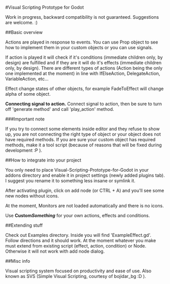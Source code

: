 #Visual Scripting Prototype for Godot

Work in progress, backward compatibility is not guaranteed. Suggestions are welcome. :)

##Basic overview

Actions are played in response to events. You can use Prop object to see how to implement them in your custom objects or you can use signals.

If action is played it will check if it's conditions (immediate children only, by design) are fulfilled and if they are it will do it's effects (immediate children only, by design). There are different types of actions (Action being the only one implemented at the moment) in line with IfElseAction, DelegateAction, VariableAction, etc...

Effect change states of other objects, for example FadeToEffect will change alpha of some object.

<b>Connecting signal to action.</b> Connect signal to action, then be sure to turn off 'generate method' and call 'play_action' method.

###Important note

If you try to connect some elements inside editor and they refuse to show up, you are not connecting the right type of object or your object does not have required methods. If you are sure your custom object has required methods, make it a tool script (because of reasons that will be fixed during development :P ). 

##How to integrate into your project

You only need to place Visual-Scripting-Prototype-for-Godot in your addons directory and enable it in project settings (newly added plugins tab). I suggest you rename it to something less insane or symlink it. 

After activating plugin, click on add node (or CTRL + A) and you'll see some new nodes without icons.

At the moment, Monitors are not loaded automatically and there is no icons. 

Use <b>Custom<i>Something</i></b> for your own actions, effects and conditions.

##Extending stuff

Check out Examples directory. Inside you will find 'ExampleEffect.gd'. Follow directions and it should work.
At the moment whatever you make must extend from existing script (effect, action, condition) or Node. Otherwise it will not work with add node dialog.

##Misc info

Visual scripting system focused on productivity and ease of use. Also known as SVS (Simple Visual Scripting, courtesy of bojidar_bg :D ).

